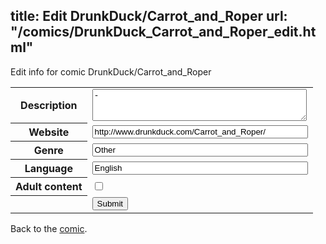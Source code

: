 title: Edit DrunkDuck/Carrot_and_Roper
url: "/comics/DrunkDuck_Carrot_and_Roper_edit.html"
---
Edit info for comic DrunkDuck/Carrot_and_Roper

<form name="comic" action="http://gaepostmail.appspot.com/comic/" method="post">
<table class="comicinfo">
<tr>
<th>Description</th><td><textarea name="description" cols="40" rows="3">-</textarea></td>
</tr>
<tr>
<th>Website</th><td><input type="text" name="url" value="http://www.drunkduck.com/Carrot_and_Roper/" size="40"/></td>
</tr>
<tr>
<th>Genre</th><td><input type="text" name="genre" value="Other" size="40"/></td>
</tr>
<tr>
<th>Language</th><td><input type="text" name="language" value="English" size="40"/></td>
</tr>
<tr>
<th>Adult content</th><td><input type="checkbox" name="adult" value="adult" /></td>
</tr>
<tr>
<th></th><td>
<input type="hidden" name="comic" value="DrunkDuck_Carrot_and_Roper" />
<input type="submit" name="submit" value="Submit" />
</td>
</tr>
</table>
</form>

Back to the [comic](DrunkDuck_Carrot_and_Roper.html).
